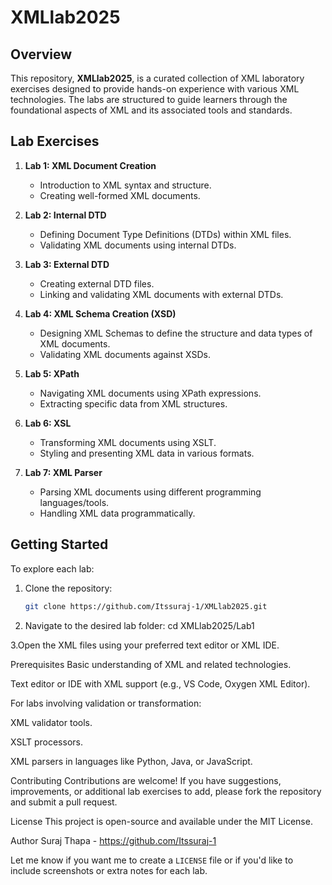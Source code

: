# XMLlab2025

## Overview

This repository, **XMLlab2025**, is a curated collection of XML laboratory exercises designed to provide hands-on experience with various XML technologies. The labs are structured to guide learners through the foundational aspects of XML and its associated tools and standards.

## Lab Exercises

1. **Lab 1: XML Document Creation**
   - Introduction to XML syntax and structure.
   - Creating well-formed XML documents.

2. **Lab 2: Internal DTD**
   - Defining Document Type Definitions (DTDs) within XML files.
   - Validating XML documents using internal DTDs.

3. **Lab 3: External DTD**
   - Creating external DTD files.
   - Linking and validating XML documents with external DTDs.

4. **Lab 4: XML Schema Creation (XSD)**
   - Designing XML Schemas to define the structure and data types of XML documents.
   - Validating XML documents against XSDs.

5. **Lab 5: XPath**
   - Navigating XML documents using XPath expressions.
   - Extracting specific data from XML structures.

6. **Lab 6: XSL**
   - Transforming XML documents using XSLT.
   - Styling and presenting XML data in various formats.

7. **Lab 7: XML Parser**
   - Parsing XML documents using different programming languages/tools.
   - Handling XML data programmatically.

## Getting Started

To explore each lab:

1. Clone the repository:
   ```bash
   git clone https://github.com/Itssuraj-1/XMLlab2025.git

   
2. Navigate to the desired lab folder:
cd XMLlab2025/Lab1

3.Open the XML files using your preferred text editor or XML IDE.

Prerequisites
Basic understanding of XML and related technologies.

Text editor or IDE with XML support (e.g., VS Code, Oxygen XML Editor).

For labs involving validation or transformation:

XML validator tools.

XSLT processors.

XML parsers in languages like Python, Java, or JavaScript.

Contributing
Contributions are welcome! If you have suggestions, improvements, or additional lab exercises to add, please fork the repository and submit a pull request.

License
This project is open-source and available under the MIT License.

Author
Suraj Thapa - https://github.com/Itssuraj-1

Let me know if you want me to create a `LICENSE` file or if you'd like to include screenshots or extra notes for each lab.




